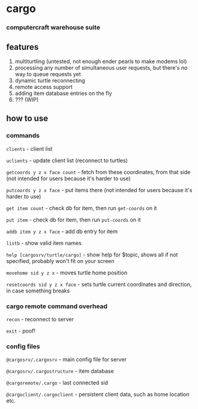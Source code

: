 # cargo

### computercraft warehouse suite

## features

1. multiturtling (untested, not enough ender pearls to make modems lol)
2. processing any number of simultaneous user requests, but there's no way to queue requests yet
3. dynamic turtle reconnecting
4. remote access support
5. adding item database entries on the fly
6. ??? (WIP)

## how to use

### commands

`clients` - client list

`uclients` - update client list (reconnect to turtles)

`getcoords y z x face count` - fetch from these coordinates, from that side (not intended for users because it's harder to use)

`putcoords y z x face` - put items there (not intended for users because it's harder to use)

`get item count` - check db for item, then run `get-coords` on it

`put item` - check db for item, then run `put-coords` on it

`addb item y z x face` - add db entry for item

`listb` - show valid item names

`help [cargosrv/turtle/cargo]` - show help for $topic, shows all if not specified, probably won't fit on your screen

`movehome sid y z x` - moves turtle home position

`resetcoords sid y z x face` - sets turtle current coordinates and direction, in case something breaks

### cargo remote command overhead

`recon` - reconnect to server

`exit` - poof!


### config files

`@cargosrv/.cargosrv` - main config file for server

`@cargosrv/.cargostructure` - item database

`@cargoremote/.cargo` - last connected sid

`@cargoclient/.cargoclient` - persistent client data, such as home location etc.


